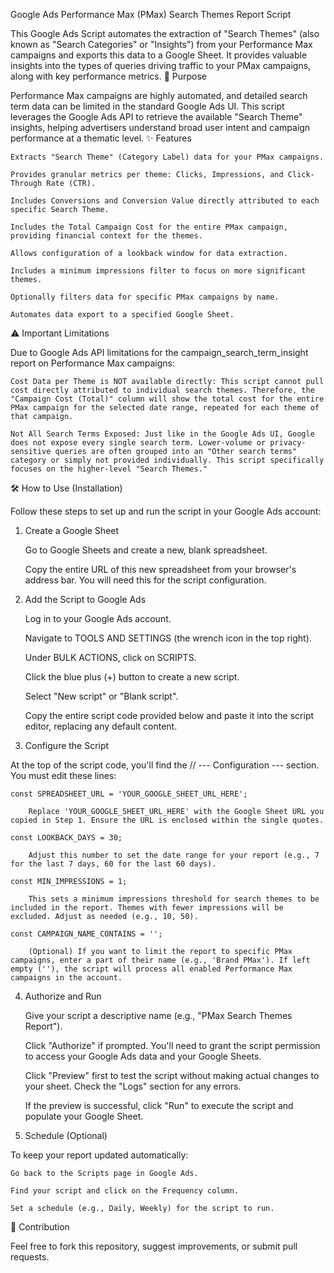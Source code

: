 Google Ads Performance Max (PMax) Search Themes Report Script

This Google Ads Script automates the extraction of "Search Themes" (also known as "Search Categories" or "Insights") from your Performance Max campaigns and exports this data to a Google Sheet. It provides valuable insights into the types of queries driving traffic to your PMax campaigns, along with key performance metrics.
🚀 Purpose

Performance Max campaigns are highly automated, and detailed search term data can be limited in the standard Google Ads UI. This script leverages the Google Ads API to retrieve the available "Search Theme" insights, helping advertisers understand broad user intent and campaign performance at a thematic level.
✨ Features

    Extracts "Search Theme" (Category Label) data for your PMax campaigns.

    Provides granular metrics per theme: Clicks, Impressions, and Click-Through Rate (CTR).

    Includes Conversions and Conversion Value directly attributed to each specific Search Theme.

    Includes the Total Campaign Cost for the entire PMax campaign, providing financial context for the themes.

    Allows configuration of a lookback window for data extraction.

    Includes a minimum impressions filter to focus on more significant themes.

    Optionally filters data for specific PMax campaigns by name.

    Automates data export to a specified Google Sheet.

⚠️ Important Limitations

Due to Google Ads API limitations for the campaign_search_term_insight report on Performance Max campaigns:

    Cost Data per Theme is NOT available directly: This script cannot pull cost directly attributed to individual search themes. Therefore, the "Campaign Cost (Total)" column will show the total cost for the entire PMax campaign for the selected date range, repeated for each theme of that campaign.

    Not All Search Terms Exposed: Just like in the Google Ads UI, Google does not expose every single search term. Lower-volume or privacy-sensitive queries are often grouped into an "Other search terms" category or simply not provided individually. This script specifically focuses on the higher-level "Search Themes."

🛠️ How to Use (Installation)

Follow these steps to set up and run the script in your Google Ads account:
1. Create a Google Sheet

    Go to Google Sheets and create a new, blank spreadsheet.

    Copy the entire URL of this new spreadsheet from your browser's address bar. You will need this for the script configuration.

2. Add the Script to Google Ads

    Log in to your Google Ads account.

    Navigate to TOOLS AND SETTINGS (the wrench icon in the top right).

    Under BULK ACTIONS, click on SCRIPTS.

    Click the blue plus (+) button to create a new script.

    Select "New script" or "Blank script".

    Copy the entire script code provided below and paste it into the script editor, replacing any default content.

3. Configure the Script

At the top of the script code, you'll find the // --- Configuration --- section. You must edit these lines:

    const SPREADSHEET_URL = 'YOUR_GOOGLE_SHEET_URL_HERE';

        Replace 'YOUR_GOOGLE_SHEET_URL_HERE' with the Google Sheet URL you copied in Step 1. Ensure the URL is enclosed within the single quotes.

    const LOOKBACK_DAYS = 30;

        Adjust this number to set the date range for your report (e.g., 7 for the last 7 days, 60 for the last 60 days).

    const MIN_IMPRESSIONS = 1;

        This sets a minimum impressions threshold for search themes to be included in the report. Themes with fewer impressions will be excluded. Adjust as needed (e.g., 10, 50).

    const CAMPAIGN_NAME_CONTAINS = '';

        (Optional) If you want to limit the report to specific PMax campaigns, enter a part of their name (e.g., 'Brand PMax'). If left empty (''), the script will process all enabled Performance Max campaigns in the account.

4. Authorize and Run

    Give your script a descriptive name (e.g., "PMax Search Themes Report").

    Click "Authorize" if prompted. You'll need to grant the script permission to access your Google Ads data and your Google Sheets.

    Click "Preview" first to test the script without making actual changes to your sheet. Check the "Logs" section for any errors.

    If the preview is successful, click "Run" to execute the script and populate your Google Sheet.

5. Schedule (Optional)

To keep your report updated automatically:

    Go back to the Scripts page in Google Ads.

    Find your script and click on the Frequency column.

    Set a schedule (e.g., Daily, Weekly) for the script to run.

🤝 Contribution

Feel free to fork this repository, suggest improvements, or submit pull requests.
